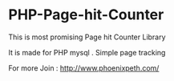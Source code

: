# PHP-Page-hit-Counter
This is most promising Page hit Counter Library

It is made for PHP mysql . Simple page tracking

For more Join : http://www.phoenixpeth.com/
